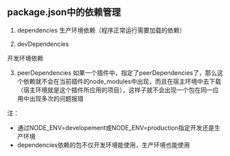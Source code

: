 ## package.json中的依赖管理

1. dependencies
生产环境依赖（程序正常运行需要加载的依赖）

2. devDependencies

开发环境依赖

3. peerDependencies
如果一个插件中，指定了peerDependencies了，那么这个依赖就不会在当前插件的node_modules中出现，而且在宿主环境中去下载（宿主环境就是这个插件所应用的项目），这样子就不会出现一个包在同一应用中出现多次的问题报错

注：
- 通过NODE_ENV=developement或NODE_ENV=production指定开发还是生产环境
- dependencies依赖的包不仅开发环境能使用，生产环境也能使用


